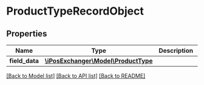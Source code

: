 # ProductTypeRecordObject

## Properties
Name | Type | Description | Notes
------------ | ------------- | ------------- | -------------
**field_data** | [**\iPosExchanger\Model\ProductType**](ProductType.md) |  | [optional] 

[[Back to Model list]](../README.md#documentation-for-models) [[Back to API list]](../README.md#documentation-for-api-endpoints) [[Back to README]](../README.md)



